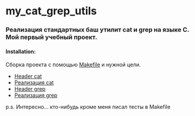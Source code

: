 # my_cat_grep_utils
### Реализация стандартных баш утилит cat и grep на языке C. Мой первый учебный проект.

#### Installation:
Сборка проекта с помощью [Makefile](https://github.com/GTimsan/my_cat_grep_utils/blob/main/src/Makefile) и нужной цели.

- [Header cat](https://github.com/GTimsan/my_cat_grep_utils/blob/main/src/cat/s21_cat.h)
- [Реализация cat](https://github.com/GTimsan/my_cat_grep_utils/blob/main/src/cat/s21_cat.c)
- [Header grep](https://github.com/GTimsan/my_cat_grep_utils/blob/main/src/grep/s21_grep.h)
- [Реализация grep](https://github.com/GTimsan/my_cat_grep_utils/blob/main/src/grep/s21_grep.c)

p.s. Интересно... кто-нибудь кроме меня писал тесты в Makefile
